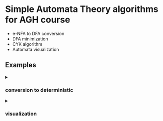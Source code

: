 # Simple Automata Theory algorithms for AGH course

* e-NFA to DFA conversion
* DFA minimization 
* CYK algorithm
* Automata visualization


## Examples

<details>
    <summary>
      
  ### conversion to deterministic
      
  </summary>
 
  #### 1
  input
  ```
  table = {
      0: {'0': {1}},
      1: {TransitionFunction.Epsilon: {2}},
      2: {'1': {3}},
      3: {TransitionFunction.Epsilon: {2, 4}},
      4: {TransitionFunction.Epsilon: {1},
          '0': {5}},
      5: {}
  }

  func = TransitionFunction(
      table,
      {5},
      0
  )
  func_converted = func.convert_to_deterministic()
  ```
  output
  ```
  STARTING {0}

  CONVERTED TO DETERMINISTIC
  {0} ---> {
            0 --> {1 2},
            1 --> {},
            }
  {} ---> {
           0 --> {},
           1 --> {},
           }
  {1 2} ---> {
              0 --> {},
              1 --> {1 2 3 4},
              }
  {1 2 3 4} ---> {
                  0 --> {5},
                  1 --> {1 2 3 4},
                  }
  {5} ---> {
            0 --> {},
            1 --> {},
            }

  ACCEPTING STATES
  {5}
  ```
  #### 2
  input
  ```
  table = {
      0: {'a': {1}},
      1: {'a': {2}},
      2: {TransitionFunction.Epsilon: {3}},
      3: {TransitionFunction.Epsilon: {4, 6}},
      4: {'a': {5}},
      5: {TransitionFunction.Epsilon: {8}},
      6: {'b': {7}},
      7: {TransitionFunction.Epsilon: {8}},
      8: {TransitionFunction.Epsilon: {3, 9}},
      9: {'b': {10}},
      10: {}
  }

  func = TransitionFunction(
      table,
      {10},
      0
  )
  func_converted = func.convert_to_deterministic()
  ```
  output
  ```
  STARTING {0}

  CONVERTED TO DETERMINISTIC
  {0} ---> {
            b --> {},
            a --> {1},
            }
  {} ---> {
           b --> {},
           a --> {},
           }
  {1} ---> {
            b --> {},
            a --> {2 3 4 6},
            }
  {2 3 4 6} ---> {
                  b --> {3 4 6 7 8 9},
                  a --> {3 4 5 6 8 9},
                  }
  {3 4 6 7 8 9} ---> {
                      b --> {3 4 6 7 8 9 10},
                      a --> {3 4 5 6 8 9},
                      }
  {3 4 5 6 8 9} ---> {
                      b --> {3 4 6 7 8 9 10},
                      a --> {3 4 5 6 8 9},
                      }
  {3 4 6 7 8 9 10} ---> {
                         b --> {3 4 6 7 8 9 10},
                         a --> {3 4 5 6 8 9},
                         }

  ACCEPTING STATES
  {3 4 6 7 8 9 10}
  ```
</details>



<details>
    <summary>
      
  ### visualization
      
  </summary>
  
  #### 1
  input
  
  ```
  func2 = TransitionFunction(
      {
          'q1': {'0': {'q1'},
                 '1': {'q1', 'q2'}},

          'q2': {'0': {'q3'},
                 '1': {}},

          'q3': {'0': {},
                 '1': {}},
      },
      {'q3'},
      'q1'
  )
  func_converted2 = func2.convert_to_deterministic()

  automata2 = FiniteAutomata(func2)

  automata2.run('0110')
  automata2.visualizer.show()
  ```
  output
  ```
  START q1
  STATES [q1] L 0
  STATES [q1] L 1
  STATES [q2, q1] L 1
  STATES [q2, q1] L 0
  STATES [q3, q1]
  True
  ```
  
  ![image](https://user-images.githubusercontent.com/64007876/177417841-bec1c51a-5538-453f-9d13-2aa027b16eef.png)


</details>

